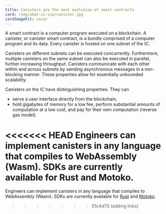 ```yaml
---
title: Canisters are the next evolution of smart contracts
card: /img/what-is-icp/canister.jpg
cardImageFit: cover
---
```


A smart contract is a computer program executed on a blockchain. A canister, or canister smart contract, is a bundle comprised of a computer program and its data. Every canister is hosted on one subnet of the IC.

Canisters on different subnets can be executed concurrently. Furthermore, multiple canisters on the same subnet can also be executed in parallel, further increasing throughput. Canisters communicate with each other within and across subnets by sending asynchronous messages in a non-blocking manner. These properties allow for essentially unbounded scalability.

Canisters on the IC have distinguishing properties. They can

- serve a user interface directly from the blockchain,
- hold gigabytes of memory for a low fee,
  perform substantial amounts of computation at a low cost, and
  pay for their own computation (reverse gas model).

<<<<<<< HEAD
Engineers can implement canisters in any language that compiles to WebAssembly (Wasm). SDKs are currently available for Rust and Motoko.
=======
Engineers can implement canisters in any language that compiles to WebAssembly (Wasm). SDKs are currently available for [Rust](/docs/current/developer-docs/build/cdks/cdk-rs-dfinity/) and [Motoko](/docs/current/developer-docs/build/cdks/motoko-dfinity/motoko/).
  
>>>>>>> 01c4d70 (adding links)
